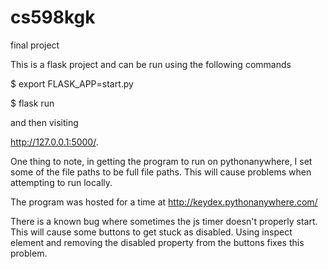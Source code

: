 # cs598kgk
final project

This is a flask project and can be run using the following commands

$ export FLASK_APP=start.py

$ flask run

and then visiting

http://127.0.0.1:5000/.

One thing to note, in getting the program to run on pythonanywhere, I set some of the file paths to be full file paths. This will cause problems when attempting to run locally.

The program was hosted for a time at http://keydex.pythonanywhere.com/

There is a known bug where sometimes the js timer doesn't properly start. This will cause some buttons to get stuck as disabled. Using inspect element and removing the disabled property from the buttons fixes this problem.
